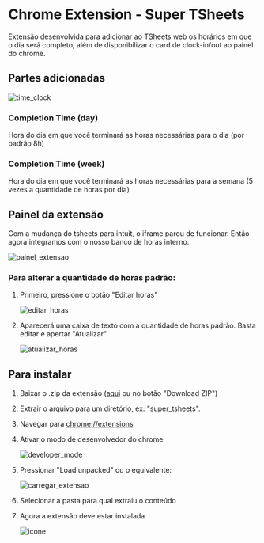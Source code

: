 # Chrome Extension - Super TSheets

Extensão desenvolvida para adicionar ao TSheets web os horários em que o dia será completo, além de disponibilizar o card de clock-in/out ao painel do chrome.

## Partes adicionadas 

 ![time_clock](https://github.com/magalhaescarlos/super_tsheets/blob/master/time_clock.png)

### Completion Time (day)
Hora do dia em que você terminará as horas necessárias para o dia (por padrão 8h)

### Completion Time (week)
Hora do dia em que você terminará as horas necessárias para a semana (5 vezes a quantidade de horas por dia)

## Painel da extensão

Com a mudança do tsheets para intuit, o iframe parou de funcionar. Então agora integramos com o nosso banco de horas interno.

![painel_extensao](https://github.com/magalhaescarlos/super_tsheets/blob/master/extension_panel.png)


### Para alterar a quantidade de horas padrão:

1. Primeiro, pressione o botão "Editar horas"
   
    ![editar_horas](https://github.com/magalhaescarlos/super_tsheets/blob/master/btn_edit.png)

1. Aparecerá uma caixa de texto com a quantidade de horas padrão. Basta editar e apertar "Atualizar"

    ![atualizar_horas](https://github.com/magalhaescarlos/super_tsheets/blob/master/update.png)



## Para instalar
1. Baixar o .zip da extensão ([aqui](https://github.com/magalhaescarlos/super_tsheets/archive/master.zip) ou no botão "Download ZIP")

2. Extrair o arquivo para um diretório, ex: "super_tsheets".
3. Navegar para [chrome://extensions](chrome://extensions)
4. Ativar o modo de desenvolvedor do chrome
   
   
   ![developer_mode](https://github.com/magalhaescarlos/super_tsheets/blob/master/developer_mode.png)
5. Pressionar "Load unpacked" ou o equivalente:


    ![carregar_extensao](https://github.com/magalhaescarlos/super_tsheets/blob/master/chrome_install.png)
6. Selecionar a pasta para qual extraiu o conteúdo 
7. Agora a extensão deve estar instalada

     ![icone](https://github.com/magalhaescarlos/super_tsheets/blob/master/chrome_icon.png)
